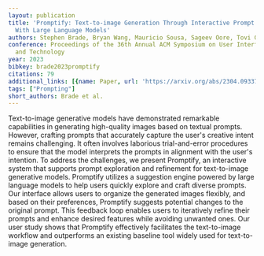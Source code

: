 ```yaml
---
layout: publication
title: 'Promptify: Text-to-image Generation Through Interactive Prompt Exploration
  With Large Language Models'
authors: Stephen Brade, Bryan Wang, Mauricio Sousa, Sageev Oore, Tovi Grossman
conference: Proceedings of the 36th Annual ACM Symposium on User Interface Software
  and Technology
year: 2023
bibkey: brade2023promptify
citations: 79
additional_links: [{name: Paper, url: 'https://arxiv.org/abs/2304.09337'}]
tags: ["Prompting"]
short_authors: Brade et al.
---
```

Text-to-image generative models have demonstrated remarkable capabilities in
generating high-quality images based on textual prompts. However, crafting
prompts that accurately capture the user's creative intent remains challenging.
It often involves laborious trial-and-error procedures to ensure that the model
interprets the prompts in alignment with the user's intention. To address the
challenges, we present Promptify, an interactive system that supports prompt
exploration and refinement for text-to-image generative models. Promptify
utilizes a suggestion engine powered by large language models to help users
quickly explore and craft diverse prompts. Our interface allows users to
organize the generated images flexibly, and based on their preferences,
Promptify suggests potential changes to the original prompt. This feedback loop
enables users to iteratively refine their prompts and enhance desired features
while avoiding unwanted ones. Our user study shows that Promptify effectively
facilitates the text-to-image workflow and outperforms an existing baseline
tool widely used for text-to-image generation.
